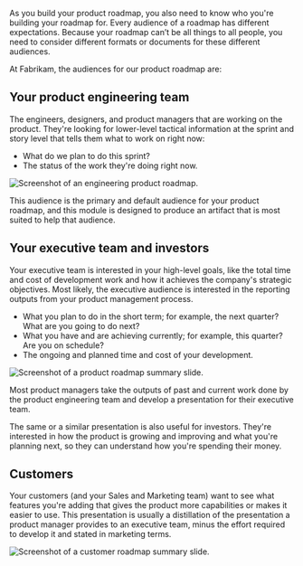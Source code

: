 As you build your product roadmap, you also need to know who you're building your roadmap for. Every audience of a roadmap has different expectations. Because your roadmap can’t be all things to all people, you need to consider different formats or documents for these different audiences.

At Fabrikam, the audiences for our product roadmap are:

## Your product engineering team

The engineers, designers, and product managers that are working on the product. They're looking for lower-level tactical information at the sprint and story level that tells them what to work on right now:

- What do we plan to do this sprint?
- The status of the work they're doing right now.

![Screenshot of an engineering product roadmap.](../media/story.png)

This audience is the primary and default audience for your product roadmap, and this module is designed to produce an artifact that is most suited to help that audience.

## Your executive team and investors

Your executive team is interested in your high-level goals, like the total time and cost of development work and how it achieves the company's strategic objectives. Most likely, the executive audience is interested in the reporting outputs from your product management process.

- What you plan to do in the short term; for example, the next quarter? What are you going to do next?
- What you have and are achieving currently; for example, this quarter? Are you on schedule?
- The ongoing and planned time and cost of your development.

![Screenshot of a product roadmap summary slide.](../media/product-roadmap-002.png)

Most product managers take the outputs of past and current work done by the product engineering team and develop a presentation for their executive team.

The same or a similar presentation is also useful for investors. They're interested in how the product is growing and improving and what you're planning next, so they can understand how you're spending their money.

## Customers

Your customers (and your Sales and Marketing team) want to see what features you're adding that gives the product more capabilities or makes it easier to use. This presentation is usually a distillation of the presentation a product manager provides to an executive team, minus the effort required to develop it and stated in marketing terms.

![Screenshot of a customer roadmap summary slide.](../media/product-roadmap-003.png)
